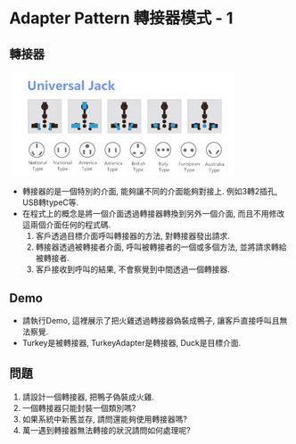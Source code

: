 # Adapter Pattern 轉接器模式 - 1

## 轉接器

<img src="../resource/adapter-icon.jpg" alt="Adapter" width="80%"/>

* 轉接器的是一個特別的介面, 能夠讓不同的介面能夠對接上. 例如3轉2插孔, USB轉typeC等.
* 在程式上的概念是將一個介面透過轉接器轉換到另外一個介面, 而且不用修改這兩個介面任何的程式碼.
	1. 客戶透過目標介面呼叫轉接器的方法, 對轉接器發出請求.
	1. 轉接器透過被轉接者介面, 呼叫被轉接者的一個或多個方法, 並將請求轉給被轉接者.
	1. 客戶接收到呼叫的結果, 不會察覺到中間透過一個轉接器.

## Demo
* 請執行Demo, 這裡展示了把火雞透過轉接器偽裝成鴨子, 讓客戶直接呼叫且無法察覺.
* Turkey是被轉接器, TurkeyAdapter是轉接器, Duck是目標介面.

## 問題
1. 請設計一個轉接器, 把鴨子偽裝成火雞.
1. 一個轉接器只能封裝一個類別嗎?
1. 如果系統中新舊並存, 請問還能夠使用轉接器嗎?
1. 萬一遇到轉接器無法轉接的狀況請問如何處理呢?
